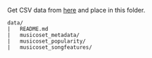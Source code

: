 Get CSV data from [here](https://marianaossilva.github.io/DSW2019/#downloads) and place in this folder.

```
data/
|   README.md
|   musicoset_metadata/
|   musicoset_popularity/
|   musicoset_songfeatures/
```

